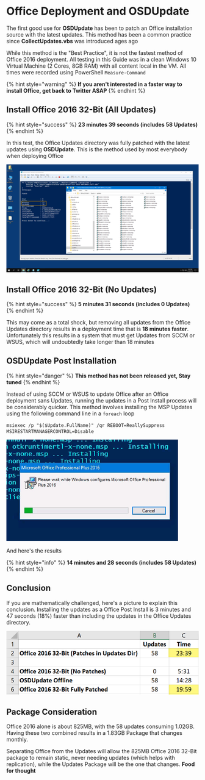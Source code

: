 # Office Deployment and OSDUpdate

The first good use for **OSDUpdate** has been to patch an Office installation source with the latest updates.  This method has been a common practice since **CollectUpdates.vbs** was introduced ages ago

While this method is the "Best Practice", it is not the fastest method of Office 2016 deployment.  All testing in this Guide was in a clean Windows 10 Virtual Machine \(2 Cores, 8GB RAM\) with all content local in the VM.  All times were recorded using PowerShell `Measure-Command`

{% hint style="warning" %}
**If you aren't interested in a faster way to install Office, get back to Twitter ASAP**
{% endhint %}

## Install Office 2016 32-Bit \(All Updates\)

{% hint style="success" %}
**23 minutes 39 seconds \(includes 58 Updates\)**
{% endhint %}

In this test, the Office Updates directory was fully patched with the latest updates using **OSDUpdate**.  This is the method used by most everybody when deploying Office

![](../../../.gitbook/assets/2019-02-20_14-41-39.png)

## Install Office 2016 32-Bit \(No Updates\)

{% hint style="success" %}
**5 minutes 31 seconds \(includes 0 Updates\)**
{% endhint %}

This may come as a total shock, but removing all updates from the Office Updates directory results in a deployment time that is **18 minutes faster**.  Unfortunately this results in a system that must get Updates from SCCM or WSUS, which will undoubtedly take longer than 18 minutes

## OSDUpdate Post Installation

{% hint style="danger" %}
**This method has not been released yet,  Stay tuned**
{% endhint %}

Instead of using SCCM or WSUS to update Office after an Office deployment sans Updates, running the updates in a Post Install process will be considerably quicker.  This method involves installing the MSP Updates using the following command line in a `foreach` loop

```text
msiexec /p "$($Update.FullName)" /qr REBOOT=ReallySuppress MSIRESTARTMANAGERCONTROL=Disable
```

![](../../../.gitbook/assets/2019-02-20_13-49-03.gif)

And here's the results

{% hint style="info" %}
**14 minutes and 28 seconds \(includes 58 Updates\)**
{% endhint %}

## Conclusion

If you are mathematically challenged, here's a picture to explain this conclusion.  Installing the updates as a Office Post Install is 3 minutes and 47 seconds \(18%\) faster than including the updates in the Office Updates directory.

![](../../../.gitbook/assets/2019-02-20_14-52-54.png)

## Package Consideration

Office 2016 alone is about 825MB, with the 58 updates consuming 1.02GB.  Having these two combined results in a 1.83GB Package that changes monthly.

Separating Office from the Updates will allow the 825MB Office 2016 32-Bit package to remain static, never needing updates \(which helps with replication\), while the Updates Package will be the one that changes.  **Food for thought**





